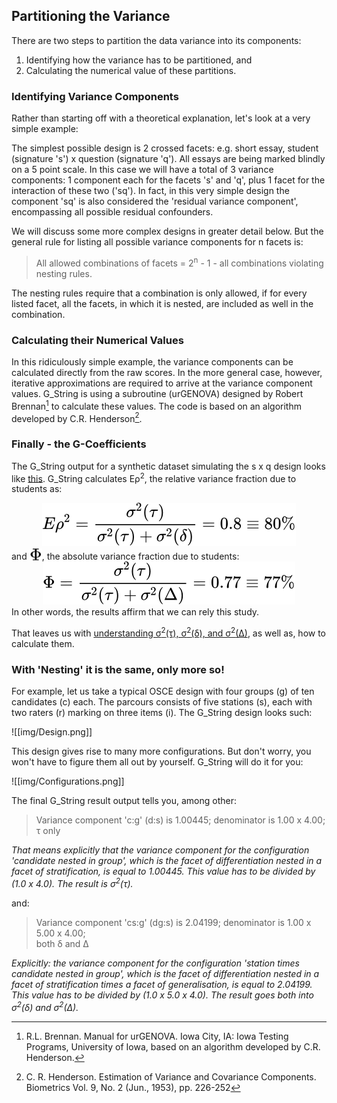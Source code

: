 ## Partitioning the Variance ##
There are two steps to partition the data variance into its components:
1.	Identifying how the variance has to be partitioned, and
2. Calculating the numerical value of these partitions.

### Identifying Variance Components ###
Rather than starting off with a theoretical explanation, let's look at a very simple example: 

The simplest possible design is 2 crossed facets: e.g. short essay, student (signature 's') x question (signature 'q'). All essays are being marked blindly on a 5 point scale. In this case we will have a total of 3 variance components: 1 component each for the facets 's' and 'q', plus 1 facet for the interaction of these two ('sq'). In fact, in this very simple design the component 'sq' is also considered the 'residual variance component', encompassing all possible residual confounders.

We will discuss some more complex designs in greater detail below. But the general rule for listing all possible variance components for n facets is:
> All allowed combinations of facets = 2<sup>n</sup> - 1 - all combinations violating nesting rules.

The nesting rules require that a combination is only allowed, if for every listed facet, all the facets, in which it is nested, are included as well in the combination.
### Calculating their Numerical Values ###
In this ridiculously simple example, the variance components can be calculated directly from the raw scores. In the more general case, however, iterative approximations are required to arrive at the variance component values. G_String is using a subroutine (urGENOVA) designed by Robert Brennan[^1] to calculate these values. The code is based on an algorithm developed by C.R. Henderson[^2].

### Finally - the G-Coefficients ###
The G_String output for a synthetic dataset simulating the s x q design looks like [this](Results_s_x_q.txt). G_String calculates E&rho;<sup>2</sup>, the relative variance fraction due to students as:

<div align="center"><img style="background: white;" src="svg/YXBiJDYAn5.svg"></div>
and <!-- $\Phi$ --> <img style="transform: translateY(0.1em); background: white;" src="svg/94hGmtOsFS.svg">, the absolute variance fraction due to students:

<div align="center"><img style="background: white;" src="svg/JlCzFposAT.svg"></div>
In other words, the results affirm that we can rely this study.

That leaves us with [understanding &sigma;<sup>2</sup>(&tau;), &sigma;<sup>2</sup>(&delta;), and &sigma;<sup>2</sup>(&Delta;)](sigmas.md), as well as, how to calculate them.

### With 'Nesting' it is the same, only more so! ###
For example, let us take a typical OSCE design with four groups (g) of ten candidates (c) each. The parcours consists of five stations (s), each with two raters (r) marking on three items (i). The G_String design looks such:

 ![[img/Design.png]]
 
This design gives rise to many more configurations. But don't worry, you won't have to figure them all out by yourself. G_String will do it for you:

![[img/Configurations.png]]

The final G_String result output tells you, among other:

> Variance component 'c:g' (d:s) is 1.00445; 
> denominator is 1.00 x 4.00;  
> τ only 

*That means explicitly that the variance component for the configuration 'candidate nested in group', which is the facet of differentiation nested in a facet of stratification, is equal to 1.00445.  This value has to be divided by (1.0 x 4.0). The result is &sigma;<sup>2</sup>(&tau;).*

and:
> Variance component 'cs:g' (dg:s) is 2.04199; 
> denominator is 1.00 x 5.00 x 4.00;  
> both δ and Δ

*Explicitly: the variance component for the configuration 'station times candidate nested in group', which is the facet of differentiation nested in a facet of stratification times a facet of generalisation, is equal to 2.04199.  This value has to be divided by (1.0 x 5.0 x 4.0). The result goes both into &sigma;<sup>2</sup>(&delta;) and &sigma;<sup>2</sup>(&Delta;).*

[^1]:R.L. Brennan. Manual for urGENOVA. Iowa City, IA: Iowa Testing Programs, University of Iowa, based on an algorithm developed by C.R. Henderson.

[^2]:C. R. Henderson. Estimation of Variance and Covariance Components. Biometrics Vol. 9, No. 2 (Jun., 1953), pp. 226-252